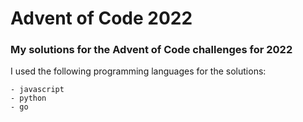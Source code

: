 # Advent of Code 2022

### My solutions for the Advent of Code challenges for 2022

I used the following programming languages for the solutions:

```
- javascript
- python
- go
```
